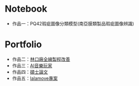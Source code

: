 # Notebook

* 作品一：PQ42瑕疵圖像分類模型(南亞膜類製品瑕疵圖像辨識)

# Portfolio

* 作品二：[林口廠全線製程改善](https://drive.google.com/file/d/1ROl6MALf6Sxku-Aj_OPJ2KU6k0MUQe2r/view?usp=sharing)
* 作品三：[AI音樂玩家](https://drive.google.com/file/d/1sPHqI-rnp3VUAGXb4fgADCb9vLngHXTQ/view)
* 作品四：[碩士論文](https://drive.google.com/file/d/1OxEm_7tRPMPDGXQYrSfE0LfdG09pPCLf/view?usp=sharing)
* 作品五：[lalamove專案](https://drive.google.com/file/d/1G2ROSwiPBalbIYD9MWYPS1UgKcbJHiCZ/view?usp=sharing)
